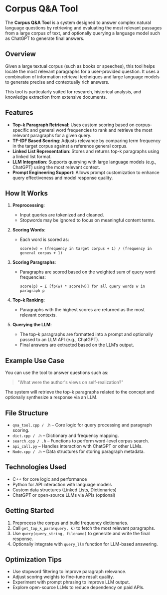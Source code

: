 # Corpus Q&A Tool

The **Corpus Q&A Tool** is a system designed to answer complex natural language questions by retrieving and evaluating the most relevant passages from a large corpus of text, and optionally querying a language model such as ChatGPT to generate final answers.

## Overview

Given a large textual corpus (such as books or speeches), this tool helps locate the most relevant paragraphs for a user-provided question. It uses a combination of information retrieval techniques and large language models to generate precise and contextually rich answers.

This tool is particularly suited for research, historical analysis, and knowledge extraction from extensive documents.

## Features

- **Top-k Paragraph Retrieval**: Uses custom scoring based on corpus-specific and general word frequencies to rank and retrieve the most relevant paragraphs for a given query.
- **TF-IDF Based Scoring**: Adjusts relevance by comparing term frequency in the target corpus against a reference general corpus.
- **Linked List Representation**: Stores and returns top-k paragraphs using a linked list format.
- **LLM Integration**: Supports querying with large language models (e.g., ChatGPT) using the most relevant context.
- **Prompt Engineering Support**: Allows prompt customization to enhance query effectiveness and model response quality.

## How It Works

1. **Preprocessing**:
   - Input queries are tokenized and cleaned.
   - Stopwords may be ignored to focus on meaningful content terms.

2. **Scoring Words**:
   - Each word is scored as:
     ```
     score(w) = (frequency in target corpus + 1) / (frequency in general corpus + 1)
     ```

3. **Scoring Paragraphs**:
   - Paragraphs are scored based on the weighted sum of query word frequencies:
     ```
     score(p) = Σ [fp(w) * score(w)] for all query words w in paragraph p
     ```

4. **Top-k Ranking**:
   - Paragraphs with the highest scores are returned as the most relevant contexts.

5. **Querying the LLM**:
   - The top-k paragraphs are formatted into a prompt and optionally passed to an LLM API (e.g., ChatGPT).
   - Final answers are extracted based on the LLM’s output.

## Example Use Case

You can use the tool to answer questions such as:

> "What were the author's views on self-realization?"

The system will retrieve the top-k paragraphs related to the concept and optionally synthesize a response via an LLM.

## File Structure

- `qna_tool.cpp / .h` – Core logic for query processing and paragraph scoring.
- `dict.cpp / .h` – Dictionary and frequency mapping.
- `search.cpp / .h` – Functions to perform word-level corpus search.
- `api_call.py` – Handles interaction with ChatGPT or other LLMs.
- `Node.cpp / .h` – Data structures for storing paragraph metadata.

## Technologies Used

- C++ for core logic and performance
- Python for API interaction with language models
- Custom data structures (Linked Lists, Dictionaries)
- ChatGPT or open-source LLMs via APIs (optional)

## Getting Started

1. Preprocess the corpus and build frequency dictionaries.
2. Call `get_top_k_para(query, k)` to fetch the most relevant paragraphs.
3. Use `query(query_string, filename)` to generate and write the final response.
4. Optionally integrate with `query_llm` function for LLM-based answering.

## Optimization Tips

- Use stopword filtering to improve paragraph relevance.
- Adjust scoring weights to fine-tune result quality.
- Experiment with prompt phrasing to improve LLM output.
- Explore open-source LLMs to reduce dependency on paid APIs.
